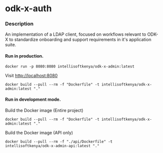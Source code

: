 # odk-x-auth


### Description
An implementation of a LDAP client, focused on workflows relevant to ODK-X to standardize onboarding and support requirements in it's application suite.


#### Run in production.


`docker run -p 8080:8080 intellisoftkenya/odk-x-admin:latest`

Visit [http://localhost:8080](http://localhost:8080)

`docker build --pull --rm -f "Dockerfile" -t intellisoftkenya/odk-x-admin:latest "."`


#### Run in development mode.

Build the Docker image (Entire project)

`docker build --pull --rm -f "Dockerfile" -t intellisoftkenya/odk-x-admin:latest "."`


Build the Docker image (API only)

`docker build --pull --rm -f "./api/Dockerfile" -t intellisoftkenya/odk-x-admin-api:latest "."`
